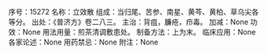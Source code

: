 序号：15272
名称：立效散
组成：当归尾、苦参、南星、黄芩、黄柏、草乌尖各等分。
出处：《普济方》卷二八三。
主治：背疽，臁疮，疖毒。
加减：None
功效：None
用法用量：煎茶清调敷患处。
制备方法：上为末。
临床应用：None
各家论述：None
用药禁忌：None
附注：None
